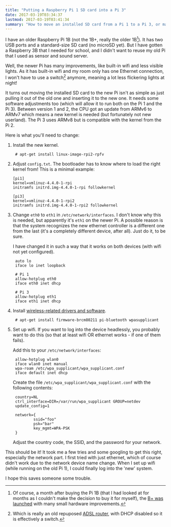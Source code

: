 ```yaml
---
title: "Putting a Raspberry Pi 1 SD card into a Pi 3"
date: 2017-03-19T03:34:37
lastmod: 2017-03-19T03:41:34
summary: "How to move an installed SD card from a Pi 1 to a Pi 3, or make it possible to use them both. There are a few tricks to get the network running on both devices."
---
```

I have an older Raspberry Pi 1B (not the 1B+, really the older 1B[^1]). It has two USB ports and a standard-size SD card (no microSD yet). But I have gotten a Raspberry 3B that I needed for school, and I didn't want to reuse my old Pi that I used as sensor and sound server.

Well, the newer Pi has many improvements, like built-in wifi and less visible lights. As it has built-in wifi and my room only has one Ethernet connection, I won't have to use a switch[^2] anymore, meaning a lot less flickering lights at night!

It turns out moving the installed SD card to the new Pi isn't as simple as just pulling it out of the old one and inserting it to the new one. It needs some software adjustments too (which will allow it to run both on the Pi 1 and the Pi 3). Between version 1 and 2, the CPU got an update from ARMv6 to ARMv7 which means a new kernel is needed (but fortunately not new userland). The Pi 3 uses ARMv8 but is compatible with the kernel from the Pi 2.

Here is what you'll need to change:

1. Install the new kernel.
    
        # apt-get install linux-image-rpi2-rpfv
    
2. Adjust `config.txt`. The bootloader has to know where to load the right kernel from! This is a minimal example:
    
    ```
    [pi1]
    kernel=vmlinuz-4.4.0-1-rpi
    initramfs initrd.img-4.4.0-1-rpi followkernel

    [pi3]
    kernel=vmlinuz-4.4.0-1-rpi2
    initramfs initrd.img-4.4.0-1-rpi2 followkernel
    ```

3. Change `eth0` to `eth1` in `/etc/network/interfaces`. I don't know why this is needed, but apparently it's `eth1` on the newer Pi. A possible reason is that the system recognizes the new ethernet controller is a different one from the last (it's a completely different device, after all). Just do it, to be sure.
    
    I have changed it in such a way that it works on both devices (with wifi not yet configured).
    
        auto lo
        iface lo inet loopback

        # Pi 1
        allow-hotplug eth0
        iface eth0 inet dhcp

        # Pi 3
        allow-hotplug eth1
        iface eth1 inet dhcp

4. Install [wireless-related drivers and software](https://github.com/debian-pi/raspbian-ua-netinst/issues/427#issuecomment-247852092).
    
        # apt-get install firmware-brcm80211 pi-bluetooth wpasupplicant

5. Set up wifi. If you want to log into the device headlessly, you probably want to do this (so that at least wifi OR ethernet works - if one of them fails).

    Add this to your `/etc/network/interfaces`:

        allow-hotplug wlan0
        iface wlan0 inet manual
        wpa-roam /etc/wpa_supplicant/wpa_supplicant.conf
        iface default inet dhcp

    Create the file `/etc/wpa_supplicant/wpa_supplicant.conf` with the following contents:

        country=NL
        ctrl_interface=DIR=/var/run/wpa_supplicant GROUP=netdev
        update_config=1
        
        network={
                ssid="foo"
                psk="bar"
                key_mgmt=WPA-PSK
        }

    Adjust the country code, the SSID, and the password for your network.

This should be it! It took me a few tries and some googling to get this right, especially the network part. I first tried with just ethernet, which of course didn't work due to the network device name change. When I set up wifi (while running on the old Pi 1), I could finally log into the 'new' system.

I hope this saves someone some trouble.

[^1]: Of course, a month after buying the Pi 1B (that I had looked at for months as I couldn't make the decision to buy it for myself), the [B+ was launched](https://www.raspberrypi.org/blog/introducing-raspberry-pi-model-b-plus/) with many small hardware improvements.

[^2]: Which is really an old repuposed [ADSL router](https://www.telfort.nl/persoonlijk/service/specificaties-zyxel-p2602hw.htm), with DHCP disabled so it is effectively a switch.

